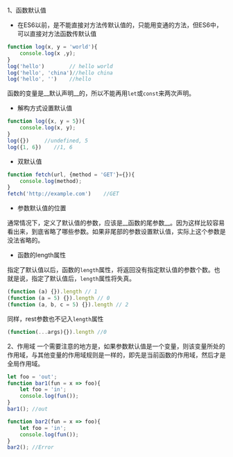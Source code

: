 1、函数默认值
* 在ES6以前，是不能直接对方法传默认值的，只能用变通的方法，但ES6中，可以直接对方法函数传默认值

```js
function log(x, y = 'world'){
    console.log(x ,y);
}
log('hello')        // hello world
log('hello', 'china')//hello china
log('hello', '')    //hello
```
函数的变量是__默认声明__的，所以不能再用`let`或`const`来两次声明。
* 解构方式设置默认值

```js
function log({x, y = 5}){
    console.log(x, y);
}
log({})     //undefined, 5
log({1, 6})    //1, 6
```
* 双默认值

```js
function fetch(url, {method = 'GET'}={}){
    console.log(method);
}
fetch('http://example.com')    //GET
```
* 参数默认值的位置

通常情况下，定义了默认值的参数，应该是__函数的尾参数__。因为这样比较容易看出来，到底省略了哪些参数。如果非尾部的参数设置默认值，实际上这个参数是没法省略的。
* 函数的length属性

指定了默认值以后，函数的`length`属性，将返回没有指定默认值的参数个数。也就是说，指定了默认值后，`length`属性将失真。
```js
(function (a) {}).length // 1
(function (a = 5) {}).length // 0
(function (a, b, c = 5) {}).length // 2
```
同样，rest参数也不记入`length`属性
```js
(function(...args){}).length //0
```
2、作用域
一个需要注意的地方是，如果参数默认值是一个变量，则该变量所处的作用域，与其他变量的作用域规则是一样的，即先是当前函数的作用域，然后才是全局作用域。
```js
let foo = 'out';
function bar1(fun = x => foo){
    let foo = 'in';
    console.log(fun());
}
bar1(); //out

function bar2(fun = x => foo){
    let foo = 'in';
    console.log(fun());
}
bar2(); //Error
```


